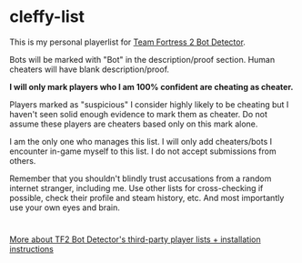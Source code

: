 # cleffy-list
This is my personal playerlist for [Team Fortress 2 Bot Detector](https://github.com/PazerOP/tf2_bot_detector). 

Bots will be marked with "Bot" in the description/proof section. Human cheaters will have blank description/proof.

**I will only mark players who I am 100% confident are cheating as cheater.**

Players marked as "suspicious" I consider highly likely to be cheating but I haven't seen solid enough evidence to mark them as cheater. Do not assume these players are cheaters based only on this mark alone. 

I am the only one who manages this list. I will only add cheaters/bots I encounter in-game myself to this list. I do not accept submissions from others.

Remember that you shouldn't blindly trust accusations from a random internet stranger, including me. Use other lists for cross-checking if possible, check their profile and steam history, etc. And most importantly use your own eyes and brain. 

#

[More about TF2 Bot Detector's third-party player lists + installation instructions](https://github.com/PazerOP/tf2_bot_detector/wiki/Customization#third-party-player-lists-and-rules)
